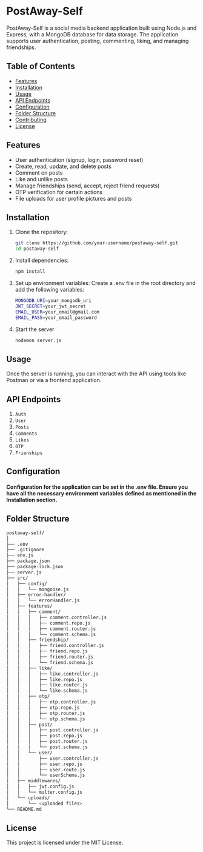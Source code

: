 # PostAway-Self

PostAway-Self is a social media backend application built using Node.js and Express, with a MongoDB database for data storage. The application supports user authentication, posting, commenting, liking, and managing friendships.

## Table of Contents

- [Features](#features)
- [Installation](#installation)
- [Usage](#usage)
- [API Endpoints](#api-endpoints)
- [Configuration](#configuration)
- [Folder Structure](#folder-structure)
- [Contributing](#contributing)
- [License](#license)

## Features

- User authentication (signup, login, password reset)
- Create, read, update, and delete posts
- Comment on posts
- Like and unlike posts
- Manage friendships (send, accept, reject friend requests)
- OTP verification for certain actions
- File uploads for user profile pictures and posts

## Installation

1. Clone the repository:

   ```bash
   git clone https://github.com/your-username/postaway-self.git
   cd postaway-self

   ```


2. Install dependencies:
   ```bash
   npm install
   ```


3. Set up environment variables:
   Create a .env file in the root directory and add the following variables:
    ```bash
    MONGODB_URI=your_mongodb_uri
    JWT_SECRET=your_jwt_secret
    EMAIL_USER=your_email@gmail.com
    EMAIL_PASS=your_email_password

   ```   


4. Start the server
    ```bash
    nodemon server.js
    ```


## Usage

Once the server is running, you can interact with the API using tools like Postman or via a frontend application.

## API Endpoints
1.  `Auth`
2.  `User`
3.  `Posts`
4.  `Comments`
5.  `Likes`
6.  `OTP`
7.  `Frienships`

## Configuration
#### Configuration for the application can be set in the .env file. Ensure you have all the necessary environment variables defined as mentioned in the Installation section.

## Folder Structure
```bash
postaway-self/
│
├── .env
├── .gitignore
├── env.js
├── package.json
├── package-lock.json
├── server.js
├── src/
│   ├── config/
│   │   └── mongoose.js
│   ├── error-handler/
│   │   └── errorHandler.js
│   ├── features/
│   │   ├── comment/
│   │   │   ├── comment.controller.js
│   │   │   ├── comment.repo.js
│   │   │   ├── comment.router.js
│   │   │   └── comment.schema.js
│   │   ├── friendship/
│   │   │   ├── friend.controller.js
│   │   │   ├── friend.repo.js
│   │   │   ├── friend.router.js
│   │   │   └── friend.schema.js
│   │   ├── like/
│   │   │   ├── like.controller.js
│   │   │   ├── like.repo.js
│   │   │   ├── like.router.js
│   │   │   └── like.schema.js
│   │   ├── otp/
│   │   │   ├── otp.controller.js
│   │   │   ├── otp.repo.js
│   │   │   ├── otp.router.js
│   │   │   └── otp.schema.js
│   │   ├── post/
│   │   │   ├── post.controller.js
│   │   │   ├── post.repo.js
│   │   │   ├── post.router.js
│   │   │   └── post.schema.js
│   │   └── user/
│   │       ├── user.controller.js
│   │       ├── user.repo.js
│   │       ├── user.route.js
│   │       └── userSchema.js
│   ├── middlewares/
│   │   ├── jwt.config.js
│   │   └── multer.config.js
│   └── uploads/
│       └── <uploaded files>
└── README.md
```

## License
This project is licensed under the MIT License.

